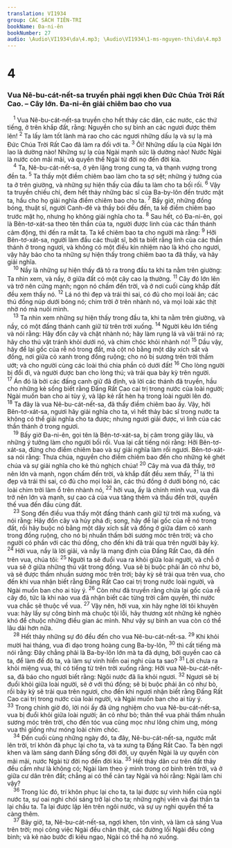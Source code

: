 ```yaml
---
translation: VI1934
group: CÁC SÁCH TIÊN-TRI
bookName: Đa-ni-ên 
bookNumber: 27
audio: \Audio\VI1934\da\4.mp3; \Audio\VI1934\1-ms-nguyen-thi\da\4.mp3
---
```


<div class="title"><h1>4</h1><h3>Vua Nê-bu-cát-nết-sa truyền phải ngợi khen Đức Chúa Trời Rất Cao. – Cây lớn. Đa-ni-ên giải chiêm bao cho vua</h3></div>
<span class="verse da_4_1"> <sup>1</sup> Vua Nê-bu-cát-nết-sa truyền cho hết thảy các dân, các nước, các thứ tiếng, ở trên khắp đất, rằng: Nguyền cho sự bình an các ngươi được thêm lên! </span>
<span class="verse da_4_2"><sup>2</sup> Ta lấy làm tốt lành mà rao cho các ngươi những dấu lạ và sự lạ mà Đức Chúa Trời Rất Cao đã làm ra đối với ta. </span>
<span class="verse da_4_3"><sup>3</sup> Ôi! Những dấu lạ của Ngài lớn lao là dường nào! Những sự lạ của Ngài mạnh sức là dường nào! Nước Ngài là nước còn mãi mãi, và quyền thế Ngài từ đời nọ đến đời kia. <br/></span>
<span class="verse da_4_4"> <sup>4</sup> Ta, Nê-bu-cát-nết-sa, ở yên lặng trong cung ta, và thạnh vượng trong đền ta. </span>
<span class="verse da_4_5"><sup>5</sup> Ta thấy một điềm chiêm bao làm cho ta sợ sệt; những ý tưởng của ta ở trên giường, và những sự hiện thấy của đầu ta làm cho ta bối rối. </span>
<span class="verse da_4_6"><sup>6</sup> Vậy ta truyền chiếu chỉ, đem hết thảy những bác sĩ của Ba-by-lôn đến trước mặt ta, hầu cho họ giải nghĩa điềm chiêm bao cho ta. </span>
<span class="verse da_4_7"><sup>7</sup> Bấy giờ, những đồng bóng, thuật sĩ, người Canh-đê và thầy bói đều đến, ta kể điềm chiêm bao trước mặt họ, nhưng họ không giải nghĩa cho ta. </span>
<span class="verse da_4_8"><sup>8</sup> Sau hết, có Đa-ni-ên, gọi là Bên-tơ-xát-sa theo tên thần của ta, người được linh của các thần thánh cảm động, thì đến ra mắt ta. Ta kể chiêm bao ta cho người mà rằng: </span>
<span class="verse da_4_9"><sup>9</sup> Hỡi Bên-tơ-xát-sa, người làm đầu các thuật sĩ, bởi ta biết rằng linh của các thần thánh ở trong ngươi, và không có một điều kín nhiệm nào là khó cho ngươi, vậy hãy bảo cho ta những sự hiện thấy trong chiêm bao ta đã thấy, và hãy giải nghĩa. <br/></span>
<span class="verse da_4_10"> <sup>10</sup> Nầy là những sự hiện thấy đã tỏ ra trong đầu ta khi ta nằm trên giường: Ta nhìn xem, và nầy, ở giữa đất có một cây cao lạ thường. </span>
<span class="verse da_4_11"><sup>11</sup> Cây đó lớn lên và trở nên cứng mạnh; ngọn nó chấm đến trời, và ở nơi cuối cùng khắp đất đều xem thấy nó. </span>
<span class="verse da_4_12"><sup>12</sup> Lá nó thì đẹp và trái thì sai, có đủ cho mọi loài ăn; các thú đồng núp dưới bóng nó; chim trời ở trên nhành nó, và mọi loài xác thịt nhờ nó mà nuôi mình. <br/></span>
<span class="verse da_4_13"> <sup>13</sup> Ta nhìn xem những sự hiện thấy trong đầu ta, khi ta nằm trên giường, và nầy, có một đấng thánh canh giữ từ trên trời xuống. </span>
<span class="verse da_4_14"><sup>14</sup> Người kêu lớn tiếng và nói rằng: Hãy đốn cây và chặt nhành nó; hãy làm rụng lá và vãi trái nó ra; hãy cho thú vật tránh khỏi dưới nó, và chim chóc khỏi nhành nó! </span>
<span class="verse da_4_15"><sup>15</sup> Dầu vậy, hãy để lại gốc của rễ nó trong đất, mà cột nó bằng một dây xích sắt và đồng, nơi giữa cỏ xanh trong đồng ruộng; cho nó bị sương trên trời thấm ướt; và cho người cùng các loài thú chia phần cỏ dưới đất! </span>
<span class="verse da_4_16"><sup>16</sup> Cho lòng người bị đổi đi, và người được ban cho lòng thú; và trải qua bảy kỳ trên người. </span>
<span class="verse da_4_17"><sup>17</sup> Án đó là bởi các đấng canh giữ đã định, và lời các thánh đã truyền, hầu cho những kẻ sống biết rằng Đấng Rất Cao cai trị trong nước của loài người; Ngài muốn ban cho ai tùy ý, và lập kẻ rất hèn hạ trong loài người lên đó. </span>
<span class="verse da_4_18"><sup>18</sup> Ta đây là vua Nê-bu-cát-nết-sa, đã thấy điềm chiêm bao ấy. Vậy, hỡi Bên-tơ-xát-sa, ngươi hãy giải nghĩa cho ta, vì hết thảy bác sĩ trong nước ta không có thể giải nghĩa cho ta được; nhưng ngươi giải được, vì linh của các thần thánh ở trong ngươi. <br/></span>
<span class="verse da_4_19"> <sup>19</sup> Bấy giờ Đa-ni-ên, gọi tên là Bên-tơ-xát-sa, bị câm trong giây lâu, và những ý tưởng làm cho người bối rối. Vua lại cất tiếng nói rằng: Hỡi Bên-tơ-xát-sa, đừng cho điềm chiêm bao và sự giải nghĩa làm rối ngươi. Bên-tơ-xát-sa nói rằng: Thưa chúa, nguyền cho điềm chiêm bao đến cho những kẻ ghét chúa và sự giải nghĩa cho kẻ thù nghịch chúa! </span>
<span class="verse da_4_20"><sup>20</sup> Cây mà vua đã thấy, trở nên lớn và mạnh, ngọn chấm đến trời, và khắp đất đều xem thấy, </span>
<span class="verse da_4_21"><sup>21</sup> lá thì đẹp và trái thì sai, có đủ cho mọi loài ăn, các thú đồng ở dưới bóng nó, các loài chim trời làm ổ trên nhành nó, </span>
<span class="verse da_4_22"><sup>22</sup> hỡi vua, ấy là chính mình vua, vua đã trở nên lớn và mạnh, sự cao cả của vua tăng thêm và thấu đến trời, quyền thế vua đến đầu cùng đất. <br/></span>
<span class="verse da_4_23"> <sup>23</sup> Song đến điều vua thấy một đấng thánh canh giữ từ trời mà xuống, và nói rằng: Hãy đốn cây và hủy phá đi; song, hãy để lại gốc của rễ nó trong đất, rồi hãy buộc nó bằng một dây xích sắt và đồng ở giữa đám cỏ xanh trong đồng ruộng, cho nó bị nhuần thấm bởi sương móc trên trời; và cho người có phần với các thú đồng, cho đến khi đã trải qua trên người bảy kỳ. </span>
<span class="verse da_4_24"><sup>24</sup> Hỡi vua, nầy là lời giải, và nầy là mạng định của Đấng Rất Cao, đã đến trên vua, chúa tôi: </span>
<span class="verse da_4_25"><sup>25</sup> Người ta sẽ đuổi vua ra khỏi giữa loài người, và chỗ ở vua sẽ ở giữa những thú vật trong đồng. Vua sẽ bị buộc phải ăn cỏ như bò, và sẽ được thấm nhuần sương móc trên trời; bảy kỳ sẽ trải qua trên vua, cho đến khi vua nhận biết rằng Đấng Rất Cao cai trị trong nước loài người, và Ngài muốn ban cho ai tùy ý. </span>
<span class="verse da_4_26"><sup>26</sup> Còn như đã truyền rằng chừa lại gốc của rễ cây đó, tức là khi nào vua đã nhận biết các từng trời cầm quyền, thì nước vua chắc sẽ thuộc về vua. </span>
<span class="verse da_4_27"><sup>27</sup> Vậy nên, hỡi vua, xin hãy nghe lời tôi khuyên vua: hãy lấy sự công bình mà chuộc tội lỗi, hãy thương xót những kẻ nghèo khó để chuộc những điều gian ác mình. Như vậy sự bình an vua còn có thể lâu dài hơn nữa. <br/></span>
<span class="verse da_4_28"> <sup>28</sup> Hết thảy những sự đó đều đến cho vua Nê-bu-cát-nết-sa. </span>
<span class="verse da_4_29"><sup>29</sup> Khi khỏi mười hai tháng, vua đi dạo trong hoàng cung Ba-by-lôn, </span>
<span class="verse da_4_30"><sup>30</sup> thì cất tiếng mà nói rằng: Đây chẳng phải là Ba-by-lôn lớn mà ta đã dựng, bởi quyền cao cả ta, để làm đế đô ta, và làm sự vinh hiển oai nghi của ta sao? </span>
<span class="verse da_4_31"><sup>31</sup> Lời chưa ra khỏi miệng vua, thì có tiếng từ trên trời xuống rằng: Hỡi vua Nê-bu-cát-nết-sa, đã báo cho ngươi biết rằng: Ngôi nước đã lìa khỏi ngươi. </span>
<span class="verse da_4_32"><sup>32</sup> Ngươi sẽ bị đuổi khỏi giữa loài người, sẽ ở với thú đồng; sẽ bị buộc phải ăn cỏ như bò, rồi bảy kỳ sẽ trải qua trên ngươi, cho đến khi ngươi nhận biết rằng Đấng Rất Cao cai trị trong nước của loài người, và Ngài muốn ban cho ai tùy ý. </span>
<span class="verse da_4_33"><sup>33</sup> Trong chính giờ đó, lời nói ấy đã ứng nghiệm cho vua Nê-bu-cát-nết-sa, vua bị đuổi khỏi giữa loài người; ăn cỏ như bò; thân thể vua phải thấm nhuần sương móc trên trời, cho đến tóc vua cũng mọc như lông chim ưng, móng vua thì giống như móng loài chim chóc. <br/></span>
<span class="verse da_4_34"> <sup>34</sup> Đến cuối cùng những ngày đó, ta đây, Nê-bu-cát-nết-sa, ngước mắt lên trời, trí khôn đã phục lại cho ta, và ta xưng tạ Đấng Rất Cao. Ta bèn ngợi khen và làm sáng danh Đấng sống đời đời, uy quyền Ngài là uy quyền còn mãi mãi, nước Ngài từ đời nọ đến đời kia. </span>
<span class="verse da_4_35"><sup>35</sup> Hết thảy dân cư trên đất thảy đều cầm như là không có; Ngài làm theo ý mình trong cơ binh trên trời, và ở giữa cư dân trên đất; chẳng ai có thể cản tay Ngài và hỏi rằng: Ngài làm chi vậy? <br/></span>
<span class="verse da_4_36"> <sup>36</sup> Trong lúc đó, trí khôn phục lại cho ta, ta lại được sự vinh hiển của ngôi nước ta, sự oai nghi chói sáng trở lại cho ta; những nghị viên và đại thần ta lại chầu ta. Ta lại được lập lên trên ngôi nước, và sự uy nghi quyền thế ta càng thêm. <br/></span>
<span class="verse da_4_37"> <sup>37</sup> Bây giờ, ta, Nê-bu-cát-nết-sa, ngợi khen, tôn vinh, và làm cả sáng Vua trên trời; mọi công việc Ngài đều chân thật, các đường lối Ngài đều công bình; và kẻ nào bước đi kiêu ngạo, Ngài có thể hạ nó xuống. <br/></span>
